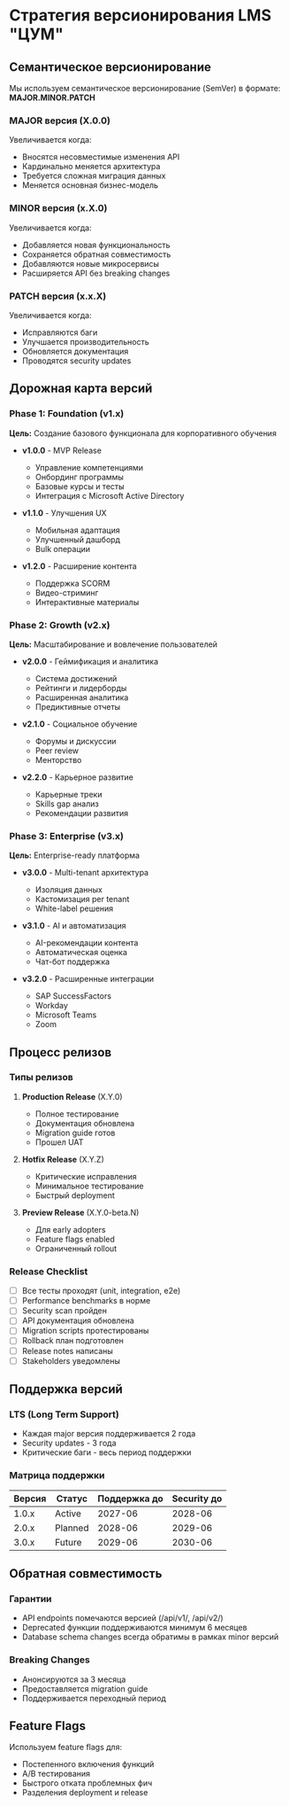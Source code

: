 # Стратегия версионирования LMS "ЦУМ"

## Семантическое версионирование

Мы используем семантическое версионирование (SemVer) в формате: **MAJOR.MINOR.PATCH**

### MAJOR версия (X.0.0)
Увеличивается когда:
- Вносятся несовместимые изменения API
- Кардинально меняется архитектура
- Требуется сложная миграция данных
- Меняется основная бизнес-модель

### MINOR версия (x.X.0)
Увеличивается когда:
- Добавляется новая функциональность
- Сохраняется обратная совместимость
- Добавляются новые микросервисы
- Расширяется API без breaking changes

### PATCH версия (x.x.X)
Увеличивается когда:
- Исправляются баги
- Улучшается производительность
- Обновляется документация
- Проводятся security updates

## Дорожная карта версий

### Phase 1: Foundation (v1.x)
**Цель:** Создание базового функционала для корпоративного обучения

- **v1.0.0** - MVP Release
  - Управление компетенциями
  - Онбординг программы
  - Базовые курсы и тесты
  - Интеграция с Microsoft Active Directory

- **v1.1.0** - Улучшения UX
  - Мобильная адаптация
  - Улучшенный дашборд
  - Bulk операции

- **v1.2.0** - Расширение контента
  - Поддержка SCORM
  - Видео-стриминг
  - Интерактивные материалы

### Phase 2: Growth (v2.x)
**Цель:** Масштабирование и вовлечение пользователей

- **v2.0.0** - Геймификация и аналитика
  - Система достижений
  - Рейтинги и лидерборды
  - Расширенная аналитика
  - Предиктивные отчеты

- **v2.1.0** - Социальное обучение
  - Форумы и дискуссии
  - Peer review
  - Менторство

- **v2.2.0** - Карьерное развитие
  - Карьерные треки
  - Skills gap анализ
  - Рекомендации развития

### Phase 3: Enterprise (v3.x)
**Цель:** Enterprise-ready платформа

- **v3.0.0** - Multi-tenant архитектура
  - Изоляция данных
  - Кастомизация per tenant
  - White-label решения

- **v3.1.0** - AI и автоматизация
  - AI-рекомендации контента
  - Автоматическая оценка
  - Чат-бот поддержка

- **v3.2.0** - Расширенные интеграции
  - SAP SuccessFactors
  - Workday
  - Microsoft Teams
  - Zoom

## Процесс релизов

### Типы релизов

1. **Production Release** (X.Y.0)
   - Полное тестирование
   - Документация обновлена
   - Migration guide готов
   - Прошел UAT

2. **Hotfix Release** (X.Y.Z)
   - Критические исправления
   - Минимальное тестирование
   - Быстрый deployment

3. **Preview Release** (X.Y.0-beta.N)
   - Для early adopters
   - Feature flags enabled
   - Ограниченный rollout

### Release Checklist

- [ ] Все тесты проходят (unit, integration, e2e)
- [ ] Performance benchmarks в норме
- [ ] Security scan пройден
- [ ] API документация обновлена
- [ ] Migration scripts протестированы
- [ ] Rollback план подготовлен
- [ ] Release notes написаны
- [ ] Stakeholders уведомлены

## Поддержка версий

### LTS (Long Term Support)
- Каждая major версия поддерживается 2 года
- Security updates - 3 года
- Критические баги - весь период поддержки

### Матрица поддержки

| Версия | Статус | Поддержка до | Security до |
|--------|--------|--------------|-------------|
| 1.0.x  | Active | 2027-06      | 2028-06     |
| 2.0.x  | Planned| 2028-06      | 2029-06     |
| 3.0.x  | Future | 2029-06      | 2030-06     |

## Обратная совместимость

### Гарантии
- API endpoints помечаются версией (/api/v1/, /api/v2/)
- Deprecated функции поддерживаются минимум 6 месяцев
- Database schema changes всегда обратимы в рамках minor версий

### Breaking Changes
- Анонсируются за 3 месяца
- Предоставляется migration guide
- Поддерживается переходный период

## Feature Flags

Используем feature flags для:
- Постепенного включения функций
- A/B тестирования
- Быстрого отката проблемных фич
- Разделения deployment и release 